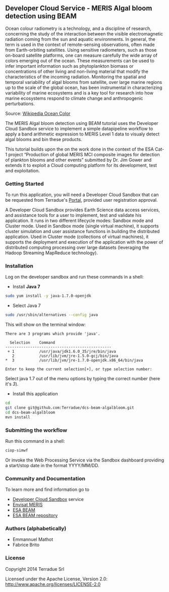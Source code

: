 ## Developer Cloud Service - MERIS Algal bloom detection using BEAM

Ocean colour radiometry is a technology, and a discipline of research, concerning the study of the interaction between the visible electromagnetic radiation coming from the sun and aquatic environments. In general, the term is used in the context of remote-sensing observations, often made from Earth-orbiting satellites. Using sensitive radiometers, such as those on-board satellite platforms, one can measure carefully the wide array of colors emerging out of the ocean. These measurements can be used to infer important information such as phytoplankton biomass or concentrations of other living and non-living material that modify the characteristics of the incoming radiation. Monitoring the spatial and temporal variability of algal blooms from satellite, over large marine regions up to the scale of the global ocean, has been instrumental in characterizing variability of marine ecosystems and is a key tool for research into how marine ecosystems respond to climate change and anthropogenic perturbations.

Source: [Wikipedia Ocean Color](http://en.wikipedia.org/wiki/Ocean_color)

The MERIS Algal bloom detection using BEAM tutorial uses the Developer Cloud Sandbox service to implement a simple datapipeline workflow to apply a band arithmetic expression to MERIS Level 1 data to visualy detect algal blooms and bin these products.

This tutorial builds upon the on the work done in the context of the ESA Cat-1 project “Production of global MERIS MCI composite images for detection of plankton blooms and other events” submitted by Dr. Jim Gower and extends it to exploit a Cloud computing platform for its development, test and exploitation.

### Getting Started 

To run this application, you will need a Developer Cloud Sandbox that can be requested from Terradue's [Portal](http://www.terradue.com/partners), provided user registration approval. 

A Developer Cloud Sandbox provides Earth Science data access services, and assistance tools for a user to implement, test and validate his application.
It runs in two different lifecycle modes: Sandbox mode and Cluster mode. 
Used in Sandbox mode (single virtual machine), it supports cluster simulation and user assistance functions in building the distributed application.
Used in Cluster mode (collections of virtual machines), it supports the deployment and execution of the application with the power of distributed computing processing over large datasets (leveraging the Hadoop Streaming MapReduce technology). 

### Installation 

Log on the developer sandbox and run these commands in a shell:

* Install **Java 7**

```bash
sudo yum install -y java-1.7.0-openjdk
```

* Select Java 7

```bash
sudo /usr/sbin/alternatives --config java
```
This will show on the terminal window:

```
There are 3 programs which provide 'java'.

  Selection    Command
-----------------------------------------------
 + 1           /usr/java/jdk1.6.0_35/jre/bin/java
   2           /usr/lib/jvm/jre-1.5.0-gcj/bin/java
*  3           /usr/lib/jvm/jre-1.7.0-openjdk.x86_64/bin/java

Enter to keep the current selection[+], or type selection number:
```

Select java 1.7 out of the menu options by typing the correct number (here it's *3*).

* Install this application

```bash
cd
git clone git@github.com:Terradue/dcs-beam-algalbloom.git
cd dcs-beam-algalbloom
mvn install
```

### Submitting the workflow

Run this command in a shell:

```bash
ciop-simwf
```

Or invoke the Web Processing Service via the Sandbox dashboard providing a start/stop date in the format YYYY/MM/DD.

### Community and Documentation

To learn more and find information go to 

* [Developer Cloud Sandbox](http://docs.terradue.com/developer) service 
* [Envisat MERIS](https://earth.esa.int/web/guest/missions/esa-operational-eo-missions/envisat/instruments/meris)
* [ESA BEAM](https://earth.esa.int/web/guest/software-tools)
* [ESA BEAM repository](https://github.com/bcdev/beam)

### Authors (alphabetically)

* Emmannuel Mathot 
* Fabrice Brito

### License

Copyright 2014 Terradue Srl

Licensed under the Apache License, Version 2.0: http://www.apache.org/licenses/LICENSE-2.0
